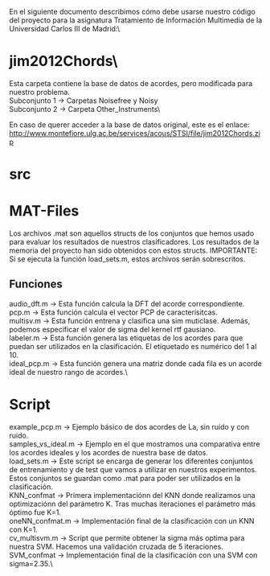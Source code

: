 En el siguiente documento describimos cómo debe usarse nuestro código del proyecto para la asignatura Tratamiento de Información Multimedia de la Universidad Carlos III de Madrid:\


# jim2012Chords\

Esta carpeta contiene la base de datos de acordes, pero modificada para nuestro problema. \
Subconjunto 1 -> Carpetas Noisefree y Noisy\
Subconjunto 2 -> Carpeta Other_Instruments\

En caso de querer acceder a la base de datos original, este es el enlace: http://www.montefiore.ulg.ac.be/services/acous/STSI/file/jim2012Chords.zip
# src
# MAT-Files
Los archivos .mat son aquellos structs de los conjuntos que hemos usado para evaluar los resultados de nuestros clasificadores. Los resultados de la memoria del proyecto han sido obtenidos con estos structs.
IMPORTANTE: Si se ejecuta la función load_sets.m, estos archivos serán sobrescritos.

## Funciones
audio_dft.m -> Esta función calcula la DFT del acorde correspondiente.\
pcp.m -> Esta función calcula el vector PCP de caracterísitcas.\
multisv.m -> Esta función entrena y clasifica una sim muticlase. Además, podemos especificar el valor de sigma del kernel rtf gausiano.\
labeler.m -> Esta función genera las etiquetas de los acordes para que puedan ser utilizados en la clasificación. El etiquetado es numérico del 1 al 10.\
ideal_pcp.m -> Esta función genera una matriz donde cada fila es un acorde ideal de nuestro rango de acordes.\

# Script

example_pcp.m -> Ejemplo básico de dos acordes de La, sin ruido y con ruido.\
samples_vs_ideal.m -> Ejemplo en el que mostramos una comparativa entre los acordes ideales y los acordes de nuestra base de datos.\
load_sets.m -> Este script se encarga de generar los diferentes conjuntos de entrenamiento y de test que vamos a utilizar en nuestros experimentos. Estos conjuntos se guardan como .mat para poder ser utilizados en la clasificación.\
KNN_confmat -> Primera implementaciónn del KNN donde realizamos una optimizaciónn del parámetro K. Tras muchas iteraciones el parámetro más óptimo fue K=1.\
oneNN_confmat.m -> Implementación final de la clasificación con un KNN con K=1.\
cv_multisvm.m -> Script que permite obtener la sigma más optima para nuestra SVM. Hacemos una validación cruzada de 5 iteraciones.\
SVM_confmat -> Implementación final de la clasificación con una SVM con sigma=2.35.\
